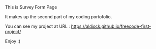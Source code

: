 This is Survey Form Page

It makes up the second part of my coding portofolio.

You can see my project at URL : https://aldiock.github.io/freecode-first-project/

Enjoy :)
